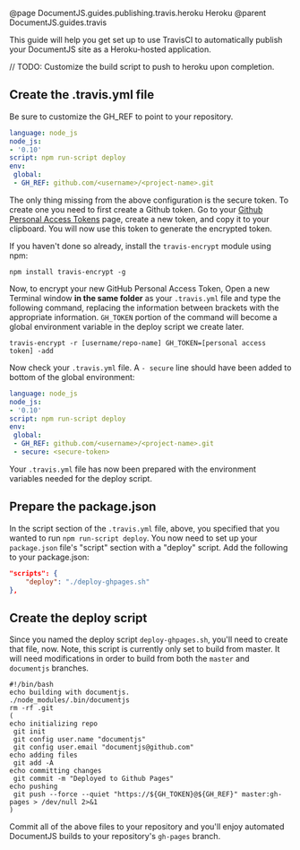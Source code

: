 @page DocumentJS.guides.publishing.travis.heroku Heroku
@parent DocumentJS.guides.travis

This guide will help you get set up to use TravisCI to automatically publish your DocumentJS site as a Heroku-hosted application.

// TODO: Customize the build script to push to heroku upon completion.

## Create the .travis.yml file
Be sure to customize the GH_REF to point to your repository.
```yml
language: node_js
node_js:
- '0.10'
script: npm run-script deploy
env:
 global:
 - GH_REF: github.com/<username>/<project-name>.git
```

The only thing missing from the above configuration is the secure token.  To create one you need to first create a Github token.  Go to your [Github Personal Access Tokens](https://github.com/settings/tokens) page, create a new token, and copy it to your clipboard.  You will now use this token to generate the encrypted token.

If you haven't done so already, install the `travis-encrypt` module using npm:
```console
npm install travis-encrypt -g
```

Now, to encrypt your new GitHub Personal Access Token, Open a new Terminal window **in the same folder** as your `.travis.yml` file and type the following command, replacing the information between brackets with the appropriate information.  `GH_TOKEN` portion of the command will become a global environment variable in the deploy script we create later.
```console
travis-encrypt -r [username/repo-name] GH_TOKEN=[personal access token] -add
```

Now check your `.travis.yml` file.  A `- secure` line should have been added to bottom of the global environment:
```yml
language: node_js
node_js:
- '0.10'
script: npm run-script deploy
env:
 global:
 - GH_REF: github.com/<username>/<project-name>.git
 - secure: <secure-token>
```

Your `.travis.yml` file has now been prepared with the environment variables needed for the deploy script.

## Prepare the package.json
In the script section of the `.travis.yml` file, above, you specified that you wanted to run `npm run-script deploy`.  You now need to set up your `package.json` file's "script" section with a "deploy" script.  Add the following to your package.json:

```json
"scripts": {
    "deploy": "./deploy-ghpages.sh"
},
```

## Create the deploy script
Since you named the deploy script `deploy-ghpages.sh`, you'll need to create that file, now.  Note, this script is currently only set to build from master.  It will need modifications in order to build from both the `master` and `documentjs` branches.
```console
#!/bin/bash
echo building with documentjs.
./node_modules/.bin/documentjs
rm -rf .git
(
echo initializing repo
 git init
 git config user.name "documentjs"
 git config user.email "documentjs@github.com"
echo adding files
 git add -A
echo committing changes
 git commit -m "Deployed to Github Pages"
echo pushing
 git push --force --quiet "https://${GH_TOKEN}@${GH_REF}" master:gh-pages > /dev/null 2>&1
)
```

Commit all of the above files to your repository and you'll enjoy automated DocumentJS builds to your repository's `gh-pages` branch.